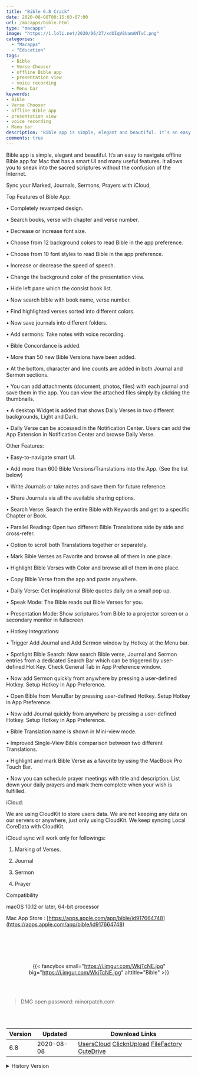 ```yaml
---
title: "Bible 6.8 Crack"
date: 2020-08-08T00:15:03-07:00
url: /macapps/bible.html
type: "macapps"
image: "https://i.loli.net/2020/06/27/xdOIqV8UamANTvC.png"
categories:
  - "Macapps"
  - "Education"
tags:
  - Bible
  - Verse Chooser
  - offline Bible app
  - presentation view
  - voice recording
  - Menu bar
keywords:
- Bible
- Verse Chooser
- offline Bible app
- presentation view
- voice recording
- Menu bar
description: "Bible app is simple, elegant and beautiful. It’s an easy to navigate offline Bible app for Mac that has a smart UI and many useful features. It allows you to sneak into the sacred scriptures without the confusion of the Internet"
comments: true
---
```


Bible app is simple, elegant and beautiful. It’s an easy to navigate offline Bible app for Mac that has a smart UI and many useful features. It allows you to sneak into the sacred scriptures without the confusion of the Internet.

Sync your Marked, Journals, Sermons, Prayers with iCloud,

Top Features of Bible App:

• Completely revamped design.

• Search books, verse with chapter and verse number.

• Decrease or increase font size.

• Choose from 12 background colors to read Bible in the app preference.

• Choose from 10 font styles to read Bible in the app preference.

• Increase or decrease the speed of speech.

• Change the background color of the presentation view.

• Hide left pane which the consist book list.

• Now search bible with book name, verse number.

• Find highlighted verses sorted into different colors.

• Now save journals into different folders.

• Add sermons: Take notes with voice recording.

• Bible Concordance is added.

• More than 50 new Bible Versions have been added.

• At the bottom, character and line counts are added in both Journal and Sermon sections.

• You can add attachments (document, photos, files) with each journal and save them in the app. You can view the attached files simply by clicking the thumbnails.

• A desktop Widget is added that shows Daily Verses in two different backgrounds, Light and Dark.

• Daily Verse can be accessed in the Notification Center. Users can add the App Extension in Notification Center and browse Daily Verse.

Other Features:

• Easy-to-navigate smart UI.

• Add more than 600 Bible Versions/Translations into the App. (See the list below)

• Write Journals or take notes and save them for future reference.

• Share Journals via all the available sharing options.

• Search Verse: Search the entire Bible with Keywords and get to a specific Chapter or Book.

• Parallel Reading: Open two different Bible Translations side by side and cross-refer.

• Option to scroll both Translations together or separately.

• Mark Bible Verses as Favorite and browse all of them in one place.

• Highlight Bible Verses with Color and browse all of them in one place.

• Copy Bible Verse from the app and paste anywhere.

• Daily Verse: Get inspirational Bible quotes daily on a small pop up.

• Speak Mode: The Bible reads out Bible Verses for you.

• Presentation Mode: Show scriptures from Bible to a projector screen or a secondary monitor in fullscreen.

• Hotkey integrations:

• Trigger Add Journal and Add Sermon window by Hotkey at the Menu bar.

• Spotlight Bible Search: Now search Bible verse, Journal and Sermon entries from a dedicated Search Bar which can be triggered by user-defined Hot Key. Check General Tab in App Preference window.

• Now add Sermon quickly from anywhere by pressing a user-defined Hotkey. Setup Hotkey in App Preference.

• Open Bible from MenuBar by pressing user-defined Hotkey. Setup Hotkey in App Preference.

• Now add Journal quickly from anywhere by pressing a user-defined Hotkey. Setup Hotkey in App Preference.

• Bible Translation name is shown in Mini-view mode.

• Improved Single-View Bible comparison between two different Translations.

• Highlight and mark Bible Verse as a favorite by using the MacBook Pro Touch Bar.

• Now you can schedule prayer meetings with title and description. List down your daily prayers and mark them complete when your wish is fulfilled.

iCloud:

We are using CloudKit to store users data. We are not keeping any data on our servers or anywhere, just only using CloudKit. We keep syncing Local CoreData with CloudKit.

iCloud sync will work only for followings:

1. Marking of Verses.

2. Journal

3. Sermon

4. Prayer

Compatibility

macOS 10.12 or later, 64-bit processor



Mac App Store : [https://apps.apple.com/app/bible/id917664748](https://apps.apple.com/app/bible/id917664748)

<br/>
<br/>
<script async src="https://pagead2.googlesyndication.com/pagead/js/adsbygoogle.js"></script>
<ins class="adsbygoogle"
     style="display:block; text-align:center;"
     data-ad-layout="in-article"
     data-ad-format="fluid"
     data-ad-client="ca-pub-8746275014476192"
     data-ad-slot="5144997159"></ins>
<script>
     (adsbygoogle = window.adsbygoogle || []).push({});
</script>
<br/>
<br/>


<center>

{{< fancybox small="https://i.imgur.com/WkjTcNE.jpg" big="https://i.imgur.com/WkjTcNE.jpg" alttitle="Bible" >}}

</center>

<br/>
<br/>


> DMG open password: minorpatch.com

<br/>

<br/>
<div id="history_version" class="history_version">

| Version | Updated | Download Links |
| ---- | ---- | ---- |
| 6.8 | 2020-08-08 | [UsersCloud](https://ouo.io/6I96Oh)   [ClicknUpload](https://ouo.io/cTmsDv)   [FileFactory](https://ouo.io/WKSoo1)   [CuteDrive](https://ouo.io/cxg2c0) |
<details>
<summary>History Version</summary>

| Version | Updated | Download Links |
| ---- | ---- | ---- |
| 6.5 | 2020-06-27 | [UsersCloud](https://ouo.io/bOKGni)   [ClicknUpload](https://ouo.io/228a3w)   [FileFactory](https://ouo.io/4lHAf9)   [CuteDrive](https://ouo.io/01391j) |
| 6.4 | 2020-06-12 | [UsersCloud](https://ouo.io/CBoKQK)   [ClicknUpload](https://ouo.io/jqRri5p)   [FileFactory](https://ouo.io/EpiLXU)   [CuteDrive](https://ouo.io/VtDIgi) |
| 6.2 | 2020-05-29 | [UsersCloud](https://ouo.io/LtEP7e)   [ClicknUpload](https://ouo.io/sXmncl)   [FileFactory](https://ouo.io/2Onjd1)   [CuteDrive](https://ouo.io/aQUR5) |
| 6.1 | 2020-05-15 | [UsersCloud](https://ouo.io/xuNHsB)   [ClicknUpload](https://ouo.io/R7nOeT)   [FileFactory](https://ouo.io/R7nOeT)   [CuteDrive](https://ouo.io/gxfw7of) |
</details>

</div>
